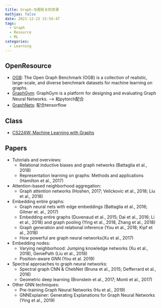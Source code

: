 ```yaml
---
title: Graph-与图有关的资源
mathjax: false
date: 2021-12-22 15:54:47
tags:
  - Graph
  - Resource
  - ML
categories:
  - Learning
---
```


## OpenResource
- [OGB](https://ogb.stanford.edu/): The Open Graph Benchmark (OGB) is a collection of realistic, large-scale, and diverse benchmark datasets for machine learning on graphs.
- [GraphGym](https://github.com/snap-stanford/GraphGym): GraphGym is a platform for designing and evaluating Graph Neural Networks. --> 和pytorch配合
- [GraphNets](https://github.com/deepmind/graph_nets): 配合tensorflow

## Class
- [CS224W: Machine Learning with Graphs](http://web.stanford.edu/class/cs224w/)

## Papers
- Tutorials and overviews:
  - Relational inductive biases and graph networks (Battaglia et al., 2018)
  - Representation learning on graphs: Methods and applications (Hamilton et al., 2017)
- Attention-based neighborhood aggregation:
  - Graph attention networks (Hoshen, 2017; Velickovic et al., 2018; Liu et al., 2018)
- Embedding entire graphs:
  - Graph neural nets with edge embeddings (Battaglia et al., 2016; Gilmer et. al., 2017)
  - Embedding entire graphs (Duvenaud et al., 2015; Dai et al., 2016; Li et al., 2018) and graph pooling (Ying et al., 2018, Zhang et al., 2018)
  - Graph generation and relational inference (You et al., 2018; Kipf et al., 2018)
  - How powerful are graph neural networks(Xu et al., 2017)
- Embedding nodes:
  - Varying neighborhood: Jumping knowledge networks (Xu et al., 2018), GeniePath (Liu et al., 2018)
  - Position-aware GNN (You et al. 2019)
- Spectral approaches to graph neural networks:
  - Spectral graph CNN & ChebNet (Bruna et al., 2015; Defferrard et al., 2016)
  - Geometric deep learning (Bronstein et al., 2017; Monti et al., 2017)
- Other GNN techniques:
  - Pre-training Graph Neural Networks (Hu et al., 2019)
  - GNNExplainer: Generating Explanations for Graph Neural Networks (Ying et al., 2019)